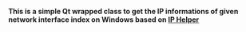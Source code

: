 **This is a simple Qt wrapped class to get the IP informations of given network interface index on Windows based on [IP Helper](https://msdn.microsoft.com/en-us/library/windows/desktop/aa365872(v=vs.85).aspx)**